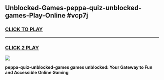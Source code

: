 
## Unblocked-Games-peppa-quiz-unblocked-games-Play-Online #vcp7j
<h3>
<a href="https://news.freeplayer.one?title=peppa-quiz-unblocked-games&ref=3">CLICK TO PLAY</a></h3>
<hr>

<h3>
<a href="https://news.freeplayer.one?title=peppa-quiz-unblocked-games&ref=3">CLICK 2 PLAY</a>
  
</h3>

<a href="https://news.freeplayer.one?title=peppa-quiz-unblocked-games&ref=3"><img src="https://clearcache.store/games.png"></a>


**peppa-quiz-unblocked-games games unblocked: Your Gateway to Fun and Accessible Online Gaming**
